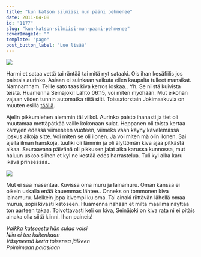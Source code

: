 ```yaml
---
title: "kun katson silmiisi mun pääni pehmenee"
date: 2011-04-08
id: "1177"
slug: "kun-katson-silmiisi-mun-paani-pehmenee"
coverImageId: ""
template: "page"
post_button_label: "Lue lisää"
---
```


[![](/images/nimet%25C3%25B6n26.png)](http://4.bp.blogspot.com/-P8STVUPiMAA/TZ8s0p_G19I/AAAAAAAAAE0/pj1NQk1ASM0/s1600/nimet%25C3%25B6n26.png)

Harmi et sataa vettä tai räntää tai mitä nyt sataaki. Ois ihan kesäfiilis jos paistais aurinko. Asiaan ei suinkaan vaikuta eilen kaupalta tulleet mansikat. Namnamnam. Teille sato taas kiva kerros loskaa.. Yh. Se niistä kuivista teistä. Huamenna Seinäjoki! Lähtö 06:15, voi miten myöhään. Mut eiköhän vajaan viiden tunnin automatka riitä silti. Toissatorstain Jokimaakuvia on muuten esillä [täällä](http://maisaw.otukset.fi/kuvat/2011/Ravit/TotoTV+Jokimaa/).

Ajelin pikkumiehen aiemmin täl viikol. Aurinko paisto ihanasti ja tiet oli muutamaa mettäpätkää vaille kokonaan sulat. Heppanen oli toista kertaa kärryjen edessä viimeseen vuoteen, viimeks vaan käyny kävelemässä joskus aikoja sitte. Voi miten se oli ilonen. Ja voi miten mä olin ilonen. Sai ajella ilman hanskoja, tuuliki oli lämmin ja oli älyttömän kiva ajaa pitkästä aikaa. Seuraavana päivänä oli pikkusen jalat aika karussa kunnossa, mut haluun uskoo siihen et kyl ne kestää edes harrastelua. Tuli kyl aika karu ikävä prinsessaa..

[![](/images/nimet%25C3%25B6n25.png)](http://4.bp.blogspot.com/-MFuk4a9Zy8c/TZ8szRVxIsI/AAAAAAAAAEw/Bh_Wt05s2Ys/s1600/nimet%25C3%25B6n25.png)

Mut ei saa masentaa. Kuvissa oma muru ja lainamuru. Oman kanssa ei oikein uskalla enää kauemmas lähtee.. Onneks on tommonen kiva lainamuru. Melkein jopa kivempi ku oma. Tai ainaki riittävän lähellä omaa murua, sopii kivasti kätöseen. Huamenna nähään et miltä maailma näyttää ton aarteen takaa. Toivottavasti keli on kiva, Seinäjoki on kiva rata ni ei pitäis ainaka olla siitä kiinni. Ihan paineis!

_Vaikka katseesta hän sulaa voisi  
Niin ei tee kuitenkaan  
Väsyneenä kerta toisensa jälkeen  
Poimimaan palasiaan_
